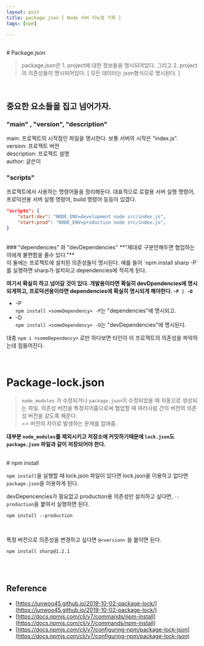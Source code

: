 ```yaml
---
layout: post
title: package.json [ Node 서버 리뉴얼 기록 ]
tags: [npm]

---
```

<br>
# Package.json

> package.json은 1. project에 대한 정보들을 명시되어있다. 그리고 2. project의 의존성들이 명시되어있다. [ 모든 데이터는 json형식으로 명시된다. ]

<br>

## 중요한 요소들을 집고 넘어가자.

### "main" , "version", "description"
main: 프로젝트의 시작점인 파일을 명시한다. 보통 서버의 시작은 "index.js".<br>
version: 프로젝트 버전<br>
description: 프로젝트 설명<br>
author: 글쓴이

### "scripts"
프로젝트에서 사용하는 명령어들을 정리해둔다.
대표적으로 로컬용 서버 실행 명령어, 프로덕션용 서버 실행 명령어, build 명령어 등등이 있겠다.
```json
"scripts": {
    "start:dev": "NODE_ENV=development node src/index.js",
    "start:prod": "NODE_ENV=production node src/index.js",
}
```
<br>
### "dependencies" 와 "devDependencies"
**"제대로 구분안해두면 협업하는 이에게 불편함을 줄수 있다."**<br>
이 둘에는 프로젝트에 설치된 의존성들이 명시된다. 예를 들어 `npm install sharp -P` 를 실행하면 sharp가 설치되고 dependencies에 적히게 된다.

**여기서 확실히 하고 넘어갈 것이 있다. 개발용이라면 확실히 devDpendencies에 명시되게하고, 프로덕션용이라면 dependencies에 확실히 명시되게 해야한다. `-P | -D`**

- -P<br>
`npm install <someDependency> -P`는 "dependencies"에 명시되고.
- -D<br>
`npm install <someDependency> -D`는 "devDependencies"에 명시된다.

대충 `npm i <someDependency>` 로만 하다보면 타인이 이 프로젝트의 의존성을 파악하는데 힘들어진다.

<br>

# Package-lock.json

> `node_modules` 가 수정되거나 `package.json`이 수정되었을 때 자동으로 생성되는 파일. 의존성 버전을 특정지어줌으로써 협업할 때  여러사람 간의 버전의 의존성 버전을 같도록 해준다.<br>
> => 버전의 차이로 발생하는 문제를 없애줌.

**대부분 `node_modules`를 제외시키고 저장소에 커밋하기때문에 `lock.json`도 `package.json` 파일과 같이 저장되어야 한다.**

<br>
# npm install

`npm install`을 실행할 때 lock.json 파일이 있다면 lock.json을 이용하고 없다면 `package.json`을 이용하게 된다.

devDepencencies가 필요없고 production용 의존성만 설치하고 싶다면, `--production`을 붙여서 실행하면 된다.
```
npm install --production
```
<br>

특정 버전으로 의존성을 변경하고 싶다면 `@<version>` 을 붙이면 된다.
```
npm install sharp@1.2.1
```

<br><br>
## Reference
- [https://junwoo45.github.io/2019-10-02-package-lock/](https://junwoo45.github.io/2019-10-02-package-lock/)
 - [https://docs.npmjs.com/cli/v7/commands/npm-install](https://docs.npmjs.com/cli/v7/commands/npm-install)
 - [https://docs.npmjs.com/cli/v7/configuring-npm/package-lock-json](https://docs.npmjs.com/cli/v7/configuring-npm/package-lock-json)